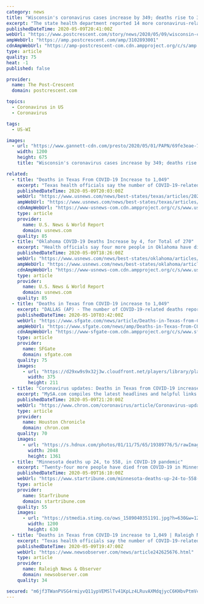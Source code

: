 ```yaml
---
category: news
title: "Wisconsin's coronavirus cases increase by 349; deaths rise to 398"
excerpt: "The state health department reported 14 more coronavirus-related deaths on Saturday, bringing the state's total to 398."
publishedDateTime: 2020-05-09T20:41:00Z
webUrl: "https://www.postcrescent.com/story/news/2020/05/09/wisconsin-coronavirus-nearly-350-more-people-test-positive-deaths-rise-398/3102893001/"
ampWebUrl: "https://amp.postcrescent.com/amp/3102893001"
cdnAmpWebUrl: "https://amp-postcrescent-com.cdn.ampproject.org/c/s/amp.postcrescent.com/amp/3102893001"
type: article
quality: 75
heat: -1
published: false

provider:
  name: The Post-Crescent
  domain: postcrescent.com

topics:
  - Coronavirus in US
  - Coronavirus

tags:
  - US-WI

images:
  - url: "https://www.gannett-cdn.com/presto/2020/05/01/PAPN/69fe3eae-7265-4bd9-a137-b3598d6b7810-GPGDriveintesting07952.JPG?auto=webp&crop=2885,1623,x159,y0&format=pjpg&width=1200"
    width: 1200
    height: 675
    title: "Wisconsin's coronavirus cases increase by 349; deaths rise to 398"

related:
  - title: "Deaths in Texas From COVID-19 Increase to 1,049"
    excerpt: "Texas health officials say the number of COVID-19-related deaths reported in the state increased by 45 on Saturday to a total of 1,049."
    publishedDateTime: 2020-05-09T20:03:00Z
    webUrl: "https://www.usnews.com/news/best-states/texas/articles/2020-05-09/deaths-in-texas-from-covid-19-increase-to-1-049"
    ampWebUrl: "https://www.usnews.com/news/best-states/texas/articles/2020-05-09/deaths-in-texas-from-covid-19-increase-to-1-049?context=amp"
    cdnAmpWebUrl: "https://www-usnews-com.cdn.ampproject.org/c/s/www.usnews.com/news/best-states/texas/articles/2020-05-09/deaths-in-texas-from-covid-19-increase-to-1-049?context=amp"
    type: article
    provider:
      name: U.S. News & World Report
      domain: usnews.com
    quality: 85
  - title: "Oklahoma COVID-19 Deaths Increase by 4, for Total of 270"
    excerpt: "Health officials say four more people in Oklahoma have died  from the coronavirus, bringing the total of deaths to 270."
    publishedDateTime: 2020-05-09T18:26:00Z
    webUrl: "https://www.usnews.com/news/best-states/oklahoma/articles/2020-05-09/oklahoma-covid-19-deaths-increase-by-4-for-total-of-270"
    ampWebUrl: "https://www.usnews.com/news/best-states/oklahoma/articles/2020-05-09/oklahoma-covid-19-deaths-increase-by-4-for-total-of-270?context=amp"
    cdnAmpWebUrl: "https://www-usnews-com.cdn.ampproject.org/c/s/www.usnews.com/news/best-states/oklahoma/articles/2020-05-09/oklahoma-covid-19-deaths-increase-by-4-for-total-of-270?context=amp"
    type: article
    provider:
      name: U.S. News & World Report
      domain: usnews.com
    quality: 85
  - title: "Deaths in Texas from COVID-19 increase to 1,049"
    excerpt: "DALLAS (AP) - The number of COVID-19-related deaths reported in Texas increased by 45 on Saturday to a total of 1,049, state health officials said. The Texas Department of State Health Services reported 1,"
    publishedDateTime: 2020-05-10T03:42:00Z
    webUrl: "https://www.sfgate.com/news/article/Deaths-in-Texas-from-COVID-19-increase-to-1-049-15259088.php"
    ampWebUrl: "https://www.sfgate.com/news/amp/Deaths-in-Texas-from-COVID-19-increase-to-1-049-15259088.php"
    cdnAmpWebUrl: "https://www-sfgate-com.cdn.ampproject.org/c/s/www.sfgate.com/news/amp/Deaths-in-Texas-from-COVID-19-increase-to-1-049-15259088.php"
    type: article
    provider:
      name: SFGate
      domain: sfgate.com
    quality: 75
    images:
      - url: "https://d29xw9s9x32j3w.cloudfront.net/players/library/placeholder.png"
        width: 375
        height: 211
  - title: "Coronavirus updates: Deaths in Texas from COVID-19 increase to 1,049"
    excerpt: "MySA.com compiles the latest headlines and helpful links on the COVID-19 pandemic in the San Antonio area. Texas numbers update: The number of COVID-19-related deaths r"
    publishedDateTime: 2020-05-09T21:20:00Z
    webUrl: "https://www.chron.com/coronavirus/article/Coronavirus-updates-May-9-15237731.php"
    type: article
    provider:
      name: Houston Chronicle
      domain: chron.com
    quality: 70
    images:
      - url: "https://s.hdnux.com/photos/01/11/75/65/19389776/5/rawImage.jpg"
        width: 2048
        height: 1361
  - title: "Minnesota deaths up 24, to 558, in COVID-19 pandemic"
    excerpt: "Twenty-four more people have died from COVID-19 in Minnesota, state health officials reported Saturday, and the count for confirmed cases has increased by more than 700 statewide. The pandemic has caused a total of 558 deaths across the state thus far,"
    publishedDateTime: 2020-05-09T16:10:00Z
    webUrl: "https://www.startribune.com/minnesota-deaths-up-24-to-558-in-covid-19-pandemic/570338221/"
    type: article
    provider:
      name: StarTribune
      domain: startribune.com
    quality: 55
    images:
      - url: "https://stmedia.stimg.co/ows_1589040351191.jpg?h=630&w=1200&fit=crop&bg=999&crop=faces"
        width: 1200
        height: 630
  - title: "Deaths in Texas from COVID-19 increase to 1,049 | Raleigh News & Observer"
    excerpt: "Texas health officials say the number of COVID-19-related deaths reported in the state increased by 45 on Saturday to a total of 1,049."
    publishedDateTime: 2020-05-09T19:47:00Z
    webUrl: "https://www.newsobserver.com/news/article242625676.html"
    type: article
    provider:
      name: Raleigh News & Observer
      domain: newsobserver.com
    quality: 34

secured: "m6jf3TWanPVSG4rmiyvQ11ypVEMSlTv41KpLz4LRuvAXMdqjycC6KHbvPtmVc96Kig+NY3aayhrAeKP7cejdPCcMwon+4zHPGFMSlxeeR2r65u78cTMCcHum8l4uRJSIF6wTzWgnCAH+Qq0PA/oub3KWiYDEczsM+bzYdiTvgiWSJ+f2s3FzmoW2VbHW0HtUGRhBDM/Mg2xBuWk68DH2VftrWujnwQR3MElGiY2gQ+Yjq2xlucUXFVcYFlyOKsJFA0wdoG2NRFwbKiOx6yJDBgYSMd4NOmsLQogqjY6/Fdi07uV5K7vm5xnswQybJ4bS;BT5YejKwaSdDgp4JfloRAQ=="
---
```


